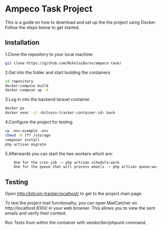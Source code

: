 # Ampeco Task Project

This is a guide on how to download and set up the the project using Docker. Follow the steps below to get started.



## Installation

1.Clone the repository to your local machine:

```bash
git clone https://github.com/NikolaiBurov/ampeco-task/
```

2.Get into the folder and start building the containers
```bash
cd repository
docker-compose build
docker-compose up -d
```
3.Log in into the backend laravel container

```bash
docker ps
docker exec -it <bitcoin-tracker-container-id> bash
```

4.Configure the project for testing
```bash
cp .env.example .env
chmod -R 777 /storage
composer install
php artisan migrate
```

5.Afterwards you can start the two workers which are: 
```bash
    One for the cron job -> php artisan schedule:work
    One for the queue that will process emails -> php artisan queue:work
```

## Testing
Open http://bitcoin-tracker.localhost/ to get to the project main page

To test the project mail functionality, you can open MailCatcher on http://localhost:8100/ in your web browser. This allows you to view the sent emails and verify their content.

Run Tests from within the container with vendor/bin/phpunit command.


